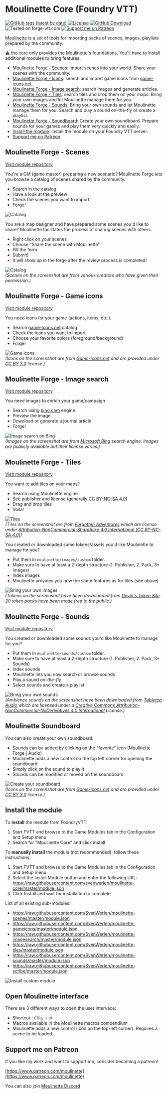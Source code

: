# Moulinette Core (Foundry VTT)

[![GitHub tags (latest by date)](https://img.shields.io/github/v/tag/SvenWerlen/moulinette-core)](https://github.com/SvenWerlen/moulinette-core/releases)
[![License](https://img.shields.io/github/license/SvenWerlen/moulinette-core)](https://github.com/SvenWerlen/moulinette-core/LICENSE.txt)
[![GitHub Download](https://img.shields.io/badge/foundryvtt-Download-important)](#install)
![Tested on forge-vtt.com](https://img.shields.io/badge/Forge-supported-success)
[![Support me on Patreon](https://img.shields.io/badge/patreon-Support%20me-informational)](https://www.patreon.com/moulinette)

[Moulinette](https://github.com/SvenWerlen/moulinette) is a set of tools for importing packs of scenes, images, playlists prepared by the community.

:warning: the core only provides the Moulinette's foundations. You'll have to install additional modules to bring features.

* [Moulinette Forge - Scenes](#forge): import scenes into your world. Share your scenes with the community.
* [Moulinette Forge - Icons](#forge-game): search and import game icons from <a href="https://game-icons.net/" target="_blank">game-icons.net</a>.
* [Moulinette Forge - Image search](#forge-search): search images and generate articles.
* [Moulinette Forge - Tiles](#forge-tiles): search tiles and drop them on your maps. Bring your own images and let Moulinette manage them for you.
* [Moulinette Forge - Sounds](#forge-sounds): Bring your own sounds and let Moulinette manage them for you. Search and play a sound on-the-fly or create a playlist.
* [Moulinette Forge - Soundboard](#forge-soundboard): Create your own soundboard. Prepare sounds for your games and play them very quickly and easily.
* [Install the module](#install): install the module on your Foundry VTT server.
* [Support me on Patreon](#support)

## <a name="forge"/>Moulinette Forge - Scenes

[Visit module repository](https://github.com/SvenWerlen/moulinette-scenes)

You're a GM (game master) preparing a new scenario? Moulinette Forge lets you browse a catalog of scenes shared by the community. 
* Search in the catalog
* Have a look at the preview
* Check the scenes you want to import
* Forge!

![Catalog](https://github.com/SvenWerlen/moulinette-scenes/raw/main/docs/img/download-scene.jpg)

You are a map designer and have prepared some scenes you'd like to share? Moulinette facilitates the process of sharing scenes with others.
* Right click on your scenes
* Choose "Share the scene with Moulinette"
* Fill the form
* Submit! 
* It will show up in the forge after the review process is completed!

![Catalog](https://github.com/SvenWerlen/moulinette-scenes/raw/main/docs/img/share-scene.jpg)
<br>_(Scenes on the screenshot are from various creators who have given their permission.)_

## <a name="forge-game"/>Moulinette Forge - Game icons

[Visit module repository](https://github.com/SvenWerlen/moulinette-gameicons)

You need icons for your game (actions, items, etc.). 
* Search <a href="https://game-icons.net/" target="_blank">game-icons.net</a> catalog
* Check the icons you want to import
* Choose your favorite colors (foreground/background)
* Forge!

![Game icons](https://raw.githubusercontent.com/SvenWerlen/moulinette-gameicons/main/docs/img/download-gameicons.jpg)
<br>_(Icons on the screenshot are from [Game-icons.net](https://game-icons.net/) and are provided under [CC BY 3.0](https://creativecommons.org/licenses/by/3.0/) license.)_

## <a name="forge-search"/>Moulinette Forge - Image search

[Visit module repository](https://github.com/SvenWerlen/moulinette-imagesearch)

You need images to enrich your game/campaign 
* Search using <a href="https://www.bing.com" target="_blank">bing.com</a> engine
* Preview the image
* Download or generate a journal article
* Forge!

![Image search on Bing](https://raw.githubusercontent.com/SvenWerlen/moulinette-imagesearch/main/docs/img/search-bing.jpg)
<br>_(Images on the screenshot are from [Microsoft Bing](https://www.bing.com) search engine. Images are publicly available but their license varies.)_

## <a name="forge-tiles"/>Moulinette Forge - Tiles

[Visit module repository](https://github.com/SvenWerlen/moulinette-tiles)

You want to add tiles on your maps?
* Search using Moulinette engine
* See publisher and license (generally [CC BY-NC-SA 4.0](https://creativecommons.org/licenses/by-nc-sa/4.0))
* Drag and drop tiles 
* Voilà!

![Tiles](https://github.com/SvenWerlen/moulinette-tiles/raw/main/docs/img/download-install.jpg)
<br>_(Tiles on the screenshot are from [Forgotten Adventures](https://www.forgotten-adventures.net/) which are license under [Attribution-NonCommercial-ShareAlike 4.0 International (CC BY-NC-SA 4.0)](https://creativecommons.org/licenses/by-nc-sa/4.0/))_

You created or downloaded some tokens/assets you'd like Moulinette to manage for you?
* Put them in `moulinette/images/custom` folder.
* Make sure to have at least a 2-depth structure (1. Publisher, 2. Pack, 3+ Images)
* Index images
* Moulinette provides you now the same features as for tiles (see above)

![Bring your own images](https://raw.githubusercontent.com/SvenWerlen/moulinette-tiles/main/docs/img/bring-your-own.jpg)
<br>_(Tokens on the screenshot have been downloaded from [Devin's Token Site](https://immortalnights.com/tokens/token-packs/). 20 token packs have been made free to the public.)_

## <a name="forge-sounds"/>Moulinette Forge - Sounds

[Visit module repository](https://github.com/SvenWerlen/moulinette-sounds)

You created or downloaded some sounds you'd like Moulinette to manage for you?
* Put them in `moulinette/sounds/custom` folder.
* Make sure to have at least a 2-depth structure (1. Publisher, 2. Pack, 3+ Sounds)
* Index sounds
* Moulinette lets you now search or browse sounds
 * Play a sound *on-the-fly*
 * Select sounds and create a playlist

![Bring your own sounds](https://github.com/SvenWerlen/moulinette-sounds/raw/main/docs/img/bring-your-own.jpg)
<br>_(Ambience sounds on the screenshot have been downloaded from [Tabletop Audio](https://tabletopaudio.com/) which are licensed under a [Creative Commons Attribution-NonCommercial-NoDerivatives 4.0 International](https://creativecommons.org/licenses/by-nc-nd/4.0/) License.)_

## <a name="forge-soundboard"/>Moulinette Soundboard

You can also create your own soundboard. 
* Sounds can be added by clicking on the "favorite" icon (Moulinette Forge | Audio)
* Moulinette adds a new control on the top left corner for opening the soundboard
* Simply click on the sound to play it
* Sounds can be modified or moved on the soundboard

![Create your soundboard](https://github.com/SvenWerlen/moulinette-sounds/raw/main/docs/img/soundboard.jpg)
<br>_(Icons on the screenshot are from [Game-icons.net](https://game-icons.net/) and are provided under [CC BY 3.0](https://creativecommons.org/licenses/by/3.0/) license.)_


## <a name="install"/>Install the module

To **install** the module from FoundryVTT:
1. Start FVTT and browse to the Game Modules tab in the Configuration and Setup menu
2. Search for "Moulinette Core" and click install

To **manually install** the module (not recommended), follow these instructions:
1. Start FVTT and browse to the Game Modules tab in the Configuration and Setup menu
2. Select the Install Module button and enter the following URL: https://raw.githubusercontent.com/svenwerlen/moulinette-core/master/module.json
3. Click Install and wait for installation to complete 

List of all existing sub-modules:
* https://raw.githubusercontent.com/SvenWerlen/moulinette-scenes/master/module.json
* https://raw.githubusercontent.com/SvenWerlen/moulinette-gameicons/master/module.json
* https://raw.githubusercontent.com/SvenWerlen/moulinette-imagesearch/master/module.json
* https://raw.githubusercontent.com/SvenWerlen/moulinette-tiles/master/module.json
* https://raw.githubusercontent.com/SvenWerlen/moulinette-sounds/master/module.json
* https://raw.githubusercontent.com/SvenWerlen/moulinette-scribe/master/module.json

![Install custom module](docs/img/moulinette-install.jpg)

## <a name="openUI"/>Open Moulinette interface

There are 3 different ways to open the user intervace:
* Shortcut : `CTRL + M`
* Macros available in the Moulinette macros compendium
* Moulinette adds a new control (icon on the top-left corner). Requires a scene to be loaded.

## <a name="support"/>Support me on Patreon

If you like my work and want to support me, consider becoming a patreon!

[https://www.patreon.com/moulinette](https://www.patreon.com/moulinette)

You can also join [Moulinette Discord](https://discord.gg/xg3dcMQfP2)
